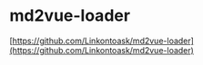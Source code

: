 # md2vue-loader

[https://github.com/Linkontoask/md2vue-loader](https://github.com/Linkontoask/md2vue-loader)
